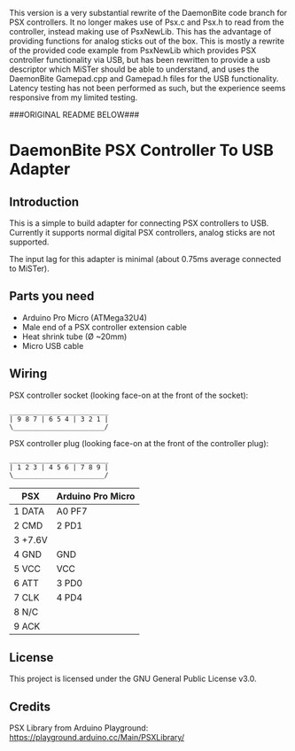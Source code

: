This version is a very substantial rewrite of the DaemonBite code branch for PSX controllers. It no longer makes use of Psx.c and Psx.h to read from the controller, instead making use of PsxNewLib. This has the advantage of providing functions for analog sticks out of the box. This is mostly a rewrite of the provided code example from PsxNewLib which provides PSX controller functionality via USB, but has been rewritten to provide a usb descriptor which MiSTer should be able to understand, and uses the DaemonBite Gamepad.cpp and Gamepad.h files for the USB functionality. Latency testing has not been performed as such, but the experience seems responsive from my limited testing.

###ORIGINAL README BELOW###

# DaemonBite PSX Controller To USB Adapter
## Introduction
This is a simple to build adapter for connecting PSX controllers to USB. Currently it supports normal digital PSX controllers, analog sticks are not supported.

The input lag for this adapter is minimal (about 0.75ms average connected to MiSTer).

## Parts you need
- Arduino Pro Micro (ATMega32U4)
- Male end of a PSX controller extension cable
- Heat shrink tube (Ø ~20mm)
- Micro USB cable

## Wiring
PSX controller socket (looking face-on at the front of the socket):
```
_________________________
| 9 8 7 | 6 5 4 | 3 2 1 |
\_______________________/
```

PSX controller plug (looking face-on at the front of the controller plug):
```
_________________________
| 1 2 3 | 4 5 6 | 7 8 9 |
\_______________________/
```

| PSX | Arduino Pro Micro |
| ------ | ------ |
| 1 DATA  | A0  PF7 |
| 2 CMD   | 2   PD1 |
| 3 +7.6V ||
| 4 GND   | GND |
| 5 VCC   | VCC |
| 6 ATT   | 3   PD0 |
| 7 CLK   | 4   PD4 |
| 8 N/C   ||
| 9 ACK   ||


## License
This project is licensed under the GNU General Public License v3.0.

## Credits
PSX Library from Arduino Playground: https://playground.arduino.cc/Main/PSXLibrary/